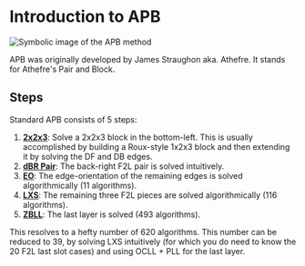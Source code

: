 # Introduction to APB
<image class="right" alt='Symbolic image of the APB method' src="/images/apb-icon.png">

APB was originally developed by James Straughon aka. Athefre. It stands for Athefre's Pair and Block.
## Steps
Standard APB consists of 5 steps:
1. [**2x2x3**](tutorial/223.md): Solve a 2x2x3 block in the bottom-left. This is usually accomplished by building a Roux-style 1x2x3 block and then extending it by solving the DF and DB edges.
2. [**dBR Pair**](tutorial/pair.md): The back-right F2L pair is solved intuitively.
3. [**EO**](tutorial/eo.md): The edge-orientation of the remaining edges is solved algorithmically (11 algorithms).
4. [**LXS**](tutorial/lxs.md): The remaining three F2L pieces are solved algorithmically (116 algorithms).
5. [**ZBLL**](tutorial/zbll.md): The last layer is solved (493 algorithms).

This resolves to a hefty number of 620 algorithms. This number can be reduced to 39, by solving LXS intuitively (for which you do need to know the 20 F2L last slot cases) and using OCLL + PLL for the last layer.